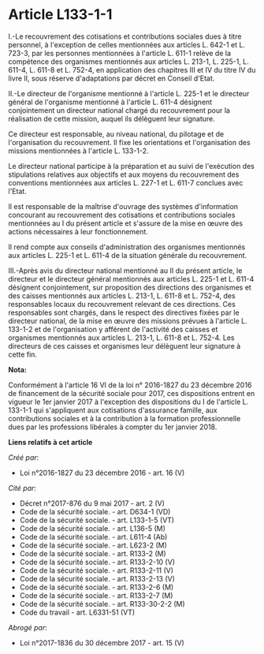 # Article L133-1-1

I.-Le recouvrement des cotisations et contributions sociales dues à  titre personnel, à l'exception de celles mentionnées aux
articles L.  642-1 et L. 723-3, par les personnes mentionnées à l'article L. 611-1  relève de la compétence des organismes
mentionnés aux articles L. 213-1,  L. 225-1, L. 611-4, L. 611-8 et L. 752-4, en application des chapitres  III et IV du titre
IV du livre II, sous réserve d'adaptations par décret  en Conseil d'Etat. 

II.-Le directeur de  l'organisme mentionné à l'article L. 225-1 et le directeur général de  l'organisme mentionné à l'article
L. 611-4 désignent conjointement un  directeur national chargé du recouvrement pour la réalisation de cette  mission, auquel
ils délèguent leur signature. 

Ce  directeur est responsable, au niveau national, du pilotage et de  l'organisation du recouvrement. Il fixe les
orientations et  l'organisation des missions mentionnées à l'article L. 133-1-2. 

Le directeur national participe à la préparation et au suivi de  l'exécution des stipulations relatives aux objectifs et aux
moyens du  recouvrement des conventions mentionnées aux articles L. 227-1 et L.  611-7 conclues avec l'Etat. 

Il est responsable de  la maîtrise d'ouvrage des systèmes d'information concourant au  recouvrement des cotisations et
contributions sociales mentionnées au I  du présent article et s'assure de la mise en œuvre des actions  nécessaires à leur
fonctionnement. 

Il rend compte  aux conseils d'administration des organismes mentionnés aux articles L.  225-1 et L. 611-4 de la situation
générale du recouvrement. 

III.-Après avis du directeur national mentionné au II du présent  article, le directeur et le directeur général mentionnés
aux articles L.  225-1 et L. 611-4 désignent conjointement, sur proposition des  directions des organismes et des caisses
mentionnés aux articles L.  213-1, L. 611-8 et L. 752-4, des responsables locaux du recouvrement  relevant de ces directions.
Ces responsables sont chargés, dans le  respect des directives fixées par le directeur national, de la mise en  œuvre des
missions prévues à l'article L. 133-1-2 et de l'organisation y  afférent de l'activité des caisses et organismes mentionnés
aux  articles L. 213-1, L. 611-8 et L. 752-4. Les directeurs de ces caisses  et organismes leur délèguent leur signature à
cette fin.

**Nota:**

Conformément à l'article 16 VI de la loi n° 2016-1827 du 23 décembre 2016 de financement de la sécurité sociale pour 2017,
ces dispositions entrent en vigueur le 1er janvier 2017 à l'exception des dispositions du I de l'article L. 133-1-1 qui
s'appliquent aux cotisations d'assurance famille, aux contributions sociales et à la contribution à la formation
professionnelle dues par les professions libérales à compter du 1er janvier 2018.

**Liens relatifs à cet article**

_Créé par_:

  - Loi n°2016-1827 du 23 décembre 2016 - art. 16 (V)

_Cité par_:

  - Décret n°2017-876 du 9 mai 2017 - art. 2 (V)
  - Code de la sécurité sociale. - art. D634-1 (VD)
  - Code de la sécurité sociale. - art. L133-1-5 (VT)
  - Code de la sécurité sociale. - art. L136-5 (M)
  - Code de la sécurité sociale. - art. L611-4 (Ab)
  - Code de la sécurité sociale. - art. L623-2 (M)
  - Code de la sécurité sociale. - art. R133-2 (M)
  - Code de la sécurité sociale. - art. R133-2-10 (V)
  - Code de la sécurité sociale. - art. R133-2-11 (V)
  - Code de la sécurité sociale. - art. R133-2-13 (V)
  - Code de la sécurité sociale. - art. R133-2-6 (M)
  - Code de la sécurité sociale. - art. R133-2-7 (M)
  - Code de la sécurité sociale. - art. R133-30-2-2 (M)
  - Code du travail - art. L6331-51 (VT)

_Abrogé par_:

  - Loi n°2017-1836 du 30 décembre 2017 - art. 15 (V)
